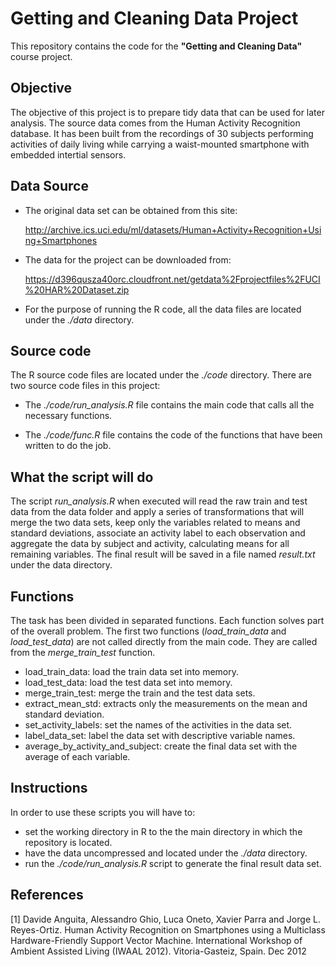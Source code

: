 # Getting and Cleaning Data Project

This repository contains the code for the **"Getting and Cleaning Data"** course project.

## Objective

The objective of this project is to prepare tidy data that can be used for later analysis. The source data comes from the Human Activity Recognition database. It has been built from the recordings of 30 subjects performing activities of daily living while carrying a waist-mounted smartphone with embedded intertial sensors.

## Data Source

* The original data set can be obtained from this site:

    http://archive.ics.uci.edu/ml/datasets/Human+Activity+Recognition+Using+Smartphones
    
* The data for the project can be downloaded from:

    https://d396qusza40orc.cloudfront.net/getdata%2Fprojectfiles%2FUCI%20HAR%20Dataset.zip
    
* For the purpose of running the R code, all the data files are located under the *./data* directory.

## Source code

The R source code files are located under the *./code* directory. There are two source code files in this project:

* The *./code/run_analysis.R* file contains the main code that calls all the necessary functions.

* The *./code/func.R* file contains the code of the functions that have been written to do the job.

## What the script will do

The script *run_analysis.R* when executed will read the raw train and test data from the data folder and apply a series of transformations that will merge the two data sets, keep only the variables related to means and standard deviations, associate an activity label to each observation and aggregate the data by subject and activity, calculating means for all remaining variables.
The final result will be saved in a file named *result.txt* under the data directory.

## Functions

The task has been divided in separated functions. Each function solves part of the overall problem. The first two functions (*load_train_data* and *load_test_data*) are not called directly from the main code. They are called from the *merge_train_test* function.

* load_train_data: load the train data set into memory.
* load_test_data: load the test data set into memory.
* merge_train_test: merge the train and the test data sets.
* extract_mean_std: extracts only the measurements on the mean and standard deviation.
* set_activity_labels: set the names of the activities in the data set.
* label_data_set: label the data set with descriptive variable names.
* average_by_activity_and_subject: create the final data set with the average of each variable.

## Instructions

In order to use these scripts you will have to:

* set the working directory in R to the the main directory in which the repository is located.
* have the data uncompressed and located under the *./data* directory.
* run the *./code/run_analysis.R* script to generate the final result data set.

## References

[1] Davide Anguita, Alessandro Ghio, Luca Oneto, Xavier Parra and Jorge L. Reyes-Ortiz. Human Activity Recognition on Smartphones using a Multiclass Hardware-Friendly Support Vector Machine. International Workshop of Ambient Assisted Living (IWAAL 2012). Vitoria-Gasteiz, Spain. Dec 2012



